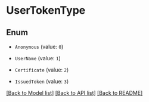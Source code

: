 # UserTokenType


## Enum

* `Anonymous` (value: `0`)

* `UserName` (value: `1`)

* `Certificate` (value: `2`)

* `IssuedToken` (value: `3`)

[[Back to Model list]](../README.md#documentation-for-models) [[Back to API list]](../README.md#documentation-for-api-endpoints) [[Back to README]](../README.md)


